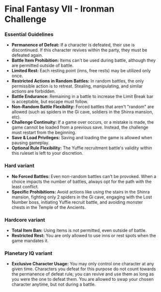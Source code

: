 # Final Fantasy VII - Ironman Challenge 

### Essential Guidelines

- **Permanence of Defeat:** If a character is defeated, their use is discontinued. If this character revives within the party, they must be defeated again.
- **Battle Item Prohibition:** Items can't be used during battle, although they are permitted outside of battle.
- **Limited Rest:** Each resting point (inns, free rests) may be utilized only once.
- **Restricted Actions in Random Battles:** In random battles, the only permissible action is to retreat. Stealing, manipulating, and similar actions are forbidden.
- **Battle Endurance:** Remaining in a battle to increase the Limit Break bar is acceptable, but escape must follow.
- **Non-Random Battle Flexibility:** Forced battles that aren't "random" are allowed (such as spiders in the Gi cave, soldiers in the Shinra mansion, etc).
- **Challenge Continuity:** If a game over occurs, or a mistake is made, the game cannot be loaded from a previous save. Instead, the challenge must restart from the beginning.
- **Save & Load Privileges:** Saving and loading the game is allowed when pausing gameplay.
- **Optional Rule Flexibility:** The Yuffie recruitment battle's validity within this ruleset is left to your discretion.

### Hard variant

- **No Forced Battles:** Even non-random battles can't be provoked. When a choice impacts the number of battles, always opt for the path with the least conflict.
- **Specific Prohibitions:** Avoid actions like using the stairs in the Shinra mansion, fighting only 2 spiders in the Gi cave, engaging with the Lost Number boss, initiating Yuffie recruit battle, and avoiding monster chests in the Temple of the Ancients.

### Hardcore variant

- **Total Item Ban:** Using items is not permitted, even outside of battle.
- **Restricted Rest:** You are only allowed to use inns or rest spots when the game mandates it.

### Planetary IQ variant

- **Exclusive Character Usage:** You may only control one character at any given time. Characters you defeat for this purpose do not count towards the permanence of defeat rule; you can revive and use them as long as you were the one to defeat them. You are allowed to swap your chosen character anytime, but not during a battle.
